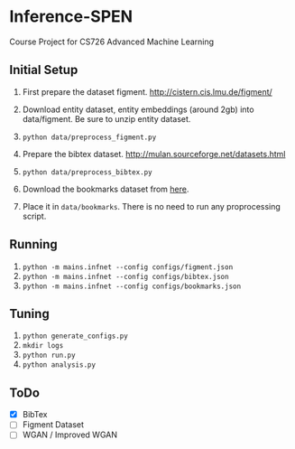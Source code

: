 # Inference-SPEN
Course Project for CS726 Advanced Machine Learning

## Initial Setup
1. First prepare the dataset figment. http://cistern.cis.lmu.de/figment/
2. Download entity dataset, entity embeddings (around 2gb) into data/figment. Be sure to unzip entity dataset.
3. `python data/preprocess_figment.py`

1. Prepare the bibtex dataset. http://mulan.sourceforge.net/datasets.html
2. `python data/preprocess_bibtex.py`

1. Download the bookmarks dataset from [here](https://drive.google.com/open?id=1dEKnx0d0dgHSdy9OWuqjErrOJCQf1oVl).
2. Place it in `data/bookmarks`. There is no need to run any proprocessing script.

## Running
1. `python -m mains.infnet --config configs/figment.json`
2. `python -m mains.infnet --config configs/bibtex.json`
3. `python -m mains.infnet --config configs/bookmarks.json`

## Tuning
1. `python generate_configs.py`
2. `mkdir logs`
3. `python run.py`
4. `python analysis.py`

## ToDo
- [x] BibTex
- [ ] Figment Dataset
- [ ] WGAN / Improved WGAN
